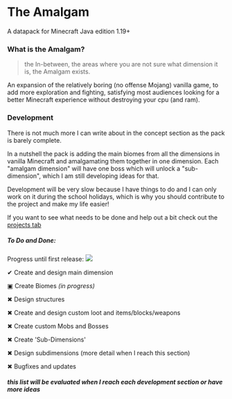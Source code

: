 
# The Amalgam


A datapack for Minecraft Java edition 1.19+

### What is the Amalgam?
> the In-between, the areas where you are not sure what dimension it is, the Amalgam exists.

An expansion of the relatively boring (no offense Mojang) vanilla game, to add more exploration and fighting, satisfying most audiences looking for a better Minecraft experience without destroying your cpu (and ram).


<!--
If someone could rephrase this and add more info that would be good
-->

### Development

There is not much more I can write about in the concept section as the pack is barely complete.

In a nutshell the pack is adding the main biomes from all the dimensions in vanilla Minecraft and amalgamating them together in one dimension. Each "amalgam dimension" will have one boss which will unlock a "sub-dimension", which I am still developing ideas for that.

Development will be very slow because I have things to do and I can only work on it during the school holidays, which is why you should contribute to the project and make my life easier!

If you want to see what needs to be done and help out a bit check out the [projects tab](https://github.com/Coosanta17/Amalgam/projects?query=is%3Aopen)

##### To Do and Done:

Progress until first release: ![](https://geps.dev/progress/20)

  ✔ Create and design main dimension
  
  ▣ Create Biomes *(in progress)*
  
  ✖ Design structures
  
  ✖ Create and design custom loot and items/blocks/weapons
  
  ✖ Create custom Mobs and Bosses
  
  ✖ Create 'Sub-Dimensions'
  
  ✖ Design subdimensions (more detail when I reach this section)
  
  ✖ Bugfixes and updates

##### *this list will be evaluated when I reach each development section or have more ideas*

<!--
here is notes on how to do foldable sections

```
<details>
<summary><b>My section header in bold</b></summary>

Any folded content here. It requires an empty line just above it.

</details>
```

-->

